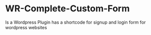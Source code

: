 # WR-Complete-Custom-Form
Is a Wordpress Plugin has a shortcode for signup and login form for wordpress websites
